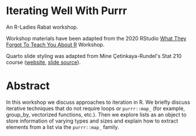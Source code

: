 # Iterating Well With Purrr

An R-Ladies Rabat workshop.

Workshop materials have been adapted from the 2020 RStudio [What They Forgot To Teach You About R](https://rstats-wtf.github.io/wtf-2020-rsc/) Workshop.

Quarto slide styling was adapted from Mine Çetinkaya-Rundel's Stat 210 course ([website](https://sta210-s22.github.io/website/), [slide source](https://github.com/sta210-s22/website/tree/main/slides)).

# Abstract

In this workshop we discuss approaches to iteration in R.
We briefly discuss iterative techniques that do not require loops or `purrr::map_` (for example, group_by, vectorized functions, etc.).
Then we explore lists as an object to store information of varying types and sizes and explain how to extract elements from a list via the `purrr::map_` family.
